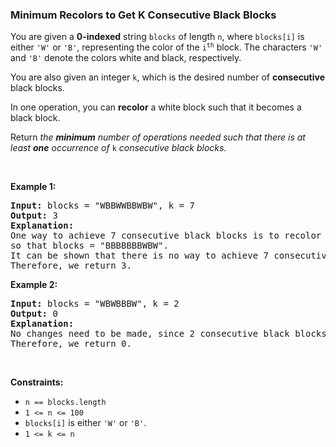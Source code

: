 
<h3>Minimum Recolors to Get K Consecutive Black Blocks</h3>
<div><p>You are given a <strong>0-indexed</strong> string <code>blocks</code> of length <code>n</code>, where <code>blocks[i]</code> is either <code>'W'</code> or <code>'B'</code>, representing the color of the <code>i<sup>th</sup></code> block. The characters <code>'W'</code> and <code>'B'</code> denote the colors white and black, respectively.</p>
<p>You are also given an integer <code>k</code>, which is the desired number of <strong>consecutive</strong> black blocks.</p>
<p>In one operation, you can <strong>recolor</strong> a white block such that it becomes a black block.</p>
<p>Return<em> the <strong>minimum</strong> number of operations needed such that there is at least <strong>one</strong> occurrence of </em><code>k</code><em> consecutive black blocks.</em></p>
<p> </p>
<p><strong>Example 1:</strong></p>
<pre><strong>Input:</strong> blocks = "WBBWWBBWBW", k = 7
<strong>Output:</strong> 3
<strong>Explanation:</strong>
One way to achieve 7 consecutive black blocks is to recolor the 0th, 3rd, and 4th blocks
so that blocks = "BBBBBBBWBW". 
It can be shown that there is no way to achieve 7 consecutive black blocks in less than 3 operations.
Therefore, we return 3.
</pre>
<p><strong>Example 2:</strong></p>
<pre><strong>Input:</strong> blocks = "WBWBBBW", k = 2
<strong>Output:</strong> 0
<strong>Explanation:</strong>
No changes need to be made, since 2 consecutive black blocks already exist.
Therefore, we return 0.
</pre>
<p> </p>
<p><strong>Constraints:</strong></p>
<ul>
<li><code>n == blocks.length</code></li>
<li><code>1 &lt;= n &lt;= 100</code></li>
<li><code>blocks[i]</code> is either <code>'W'</code> or <code>'B'</code>.</li>
<li><code>1 &lt;= k &lt;= n</code></li>
</ul>
</div>
